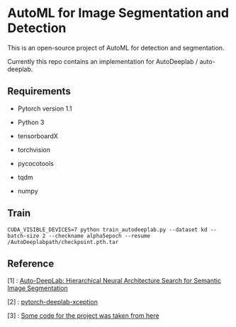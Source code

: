 # AutoML for Image Segmentation and Detection
This is an open-source project of AutoML for detection and segmentation.

Currently this repo contains an implementation for AutoDeeplab / auto-deeplab.

## Requirements

* Pytorch version 1.1

* Python 3

* tensorboardX

* torchvision

* pycocotools

* tqdm

* numpy

## Train

```
CUDA_VISIBLE_DEVICES=7 python train_autodeeplab.py --dataset kd --batch-size 2 --checkname alpha5epoch --resume /AutoDeeplabpath/checkpoint.pth.tar
```

## Reference
[1] : [Auto-DeepLab: Hierarchical Neural Architecture Search for Semantic Image Segmentation](https://arxiv.org/abs/1901.02985)

[2] : [pytorch-deeplab-xception](https://github.com/jfzhang95/pytorch-deeplab-xception)

[3] : [Some code for the project was taken from here](https://github.com/MenghaoGuo/AutoDeeplab)